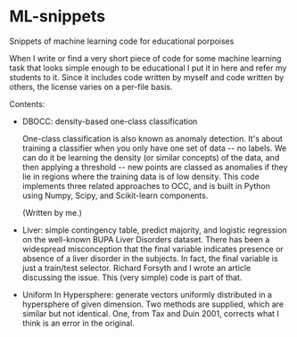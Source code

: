# ML-snippets
Snippets of machine learning code for educational porpoises

When I write or find a very short piece of code for some machine
learning task that looks simple enough to be educational I put it in
here and refer my students to it. Since it includes code written by
myself and code written by others, the license varies on a per-file
basis.

Contents:

* DBOCC: density-based one-class classification

  One-class classification is also known as anomaly detection. It's
  about training a classifier when you only have one set of data -- no
  labels. We can do it be learning the density (or similar concepts)
  of the data, and then applying a threshold -- new points are classed
  as anomalies if they lie in regions where the training data is of
  low density. This code implements three related approaches to OCC,
  and is built in Python using Numpy, Scipy, and Scikit-learn
  components.

  (Written by me.)

* Liver: simple contingency table, predict majority, and logistic
  regression on the well-known BUPA Liver Disorders dataset. There has
  been a widespread misconception that the final variable indicates
  presence or absence of a liver disorder in the subjects. In fact,
  the final variable is just a train/test selector. Richard Forsyth
  and I wrote an article discussing the issue. This (very simple) code
  is part of that. 

* Uniform In Hypersphere: generate vectors uniformly distributed in a
  hypersphere of given dimension. Two methods are supplied, which are
  similar but not identical. One, from Tax and Duin 2001, corrects
  what I think is an error in the original.
